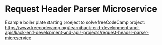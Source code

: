 
# Request Header Parser Microservice

Example boiler plate starting proeject to solve freeCodeCamp project: https://www.freecodecamp.org/learn/back-end-development-and-apis/back-end-development-and-apis-projects/request-header-parser-microservice

